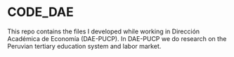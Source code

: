 # CODE_DAE
This repo contains the files I developed while working in Dirección Académica de Economía (DAE-PUCP). In DAE-PUCP we do research on the Peruvian tertiary education system and labor market. 
